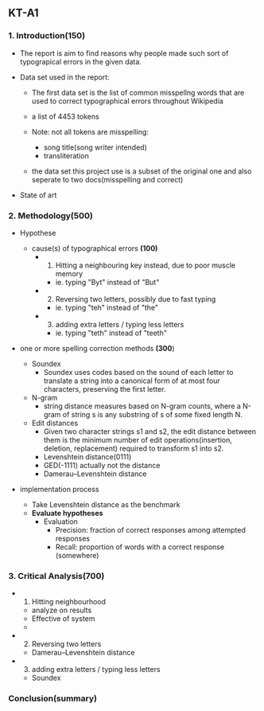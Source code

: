 ## KT-A1

### 1. Introduction(150)
+ The report is aim to find reasons why people made such sort of typograpical errors in the given data. 

+ Data set used in the report:
	- The first data set is the list of common misspellng words that are used to correct typographical errors throughout Wikipedia
	- a list of 4453 tokens
	- Note: not all tokens are misspelling: 
		- song title(song writer intended)
		- transliteration

	- the data set this project use is a subset of the original one and also seperate to two docs(misspelling and correct)

+ State of art


### 2. Methodology(500)

+ Hypothese
	- cause(s) of typographical errors **(100)**
		- 1) Hitting a neighbouring key instead, due to poor muscle memory
			- ie. typing "Byt" instead of "But"
		- 2) Reversing two letters, possibly due to fast typing 
			- ie. typing "teh" instead of "the"
		- 3) adding extra letters / typing less letters
			- ie. typing "teth" instead of "teeth"
+ one or more spelling correction methods **(300**)
	- Soundex
		- Soundex uses codes based on the sound of each letter to translate a string into a canonical form of at most four characters, preserving the first letter.
	- N-gram
		- string distance measures based on N-gram counts, where a N-gram of string s is any substring of s of some fixed length N.
	- Edit distances
		- Given two character strings s1 and s2, the edit distance between them is the minimum number of edit operations(insertion, deletion, replacement) required to transform s1 into s2. 
		- Levenshtein distance(0111) 
		- GED(-1111) actually not the distance
		- Damerau–Levenshtein distance

+ implementation process
	- Take Levenshtein distance as the benchmark
	- **Evaluate hypotheses**
		- Evaluation
			- Precision: fraction of correct responses among attempted responses
			- Recall: proportion of words with a correct response (somewhere)

### 3. Critical Analysis(700)
+ 1) Hitting neighbourhood
	- analyze on results
	- Effective of system
	- 
	
+ 2) Reversing two letters
	- Damerau–Levenshtein distance

+ 3) adding extra letters / typing less letters
	- Soundex

### Conclusion(summary)


